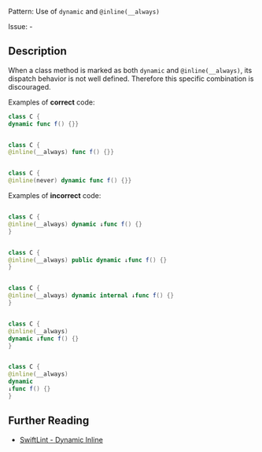 Pattern: Use of `dynamic` and `@inline(__always)` 

Issue: -

## Description

When a class method is marked as both `dynamic` and `@inline(__always)`, its dispatch behavior is not well defined. Therefore this specific combination is discouraged.

Examples of **correct** code:
```swift
class C {
dynamic func f() {}}


class C {
@inline(__always) func f() {}}


class C {
@inline(never) dynamic func f() {}}

```
Examples of **incorrect** code:
```swift

class C {
@inline(__always) dynamic ↓func f() {}
}


class C {
@inline(__always) public dynamic ↓func f() {}
}


class C {
@inline(__always) dynamic internal ↓func f() {}
}


class C {
@inline(__always)
dynamic ↓func f() {}
}


class C {
@inline(__always)
dynamic
↓func f() {}
}

```

## Further Reading

* [SwiftLint - Dynamic Inline](https://github.com/realm/SwiftLint/blob/master/Rules.md#dynamic-inline)